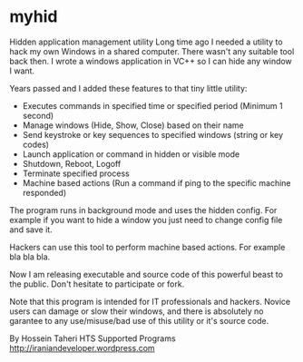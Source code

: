# myhid
Hidden application management utility
Long time ago I needed a utility to hack my own Windows in a shared computer. There wasn't any suitable tool back then. I wrote a windows application in VC++ so I can hide any window I want.

Years passed and I added these features to that tiny little utility:

- Executes commands in specified time or specified period (Minimum 1 second)
- Manage windows (Hide, Show, Close) based on their name
- Send keystroke or key sequences to specified windows (string or key codes)
- Launch application or command in hidden or visible mode
- Shutdown, Reboot, Logoff
- Terminate specified process
- Machine based actions (Run a command if ping to the specific machine responded)

The program runs in background mode and uses the hidden config. For example if you want to hide a window you just need to change config file and save it.

Hackers can use this tool to perform machine based actions. For example bla bla bla.

Now I am releasing executable and source code of this powerful beast to the public. Don't hesitate to participate or fork.

Note that this program is intended for IT professionals and hackers. Novice users can damage or slow their windows, and there is absolutely no garantee to any use/misuse/bad use of this utility or it's source code.

By Hossein Taheri
HTS Supported Programs
http://iraniandeveloper.wordpress.com
